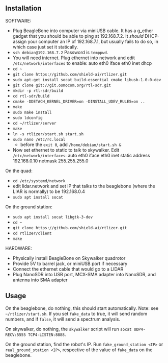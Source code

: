 Installation
------------

SOFTWARE:
- Plug BeagleBone into computer via miniUSB cable. It has a g_ether gadget that you should be able to ping at 192.168.7.2. It _should_ DHCP-assign your computer an IP of 192.168.7.1, but usually fails to do so, in which case just set it statically.
- `ssh debian@192.168.7.2` Password is `temppwd`.
- You will need internet. Plug ethernet into network and edit `/etc/network/interfaces` to enable:
    auto eth0
    iface eth0 inet dhcp
- `cd ~`
- `git clone https://github.com/shield-ai/rtlizer.git`
- `sudo apt-get install socat build-essential cmake libusb-1.0-0-dev`
- `git clone git://git.osmocom.org/rtl-sdr.git`
- `mkdir -p rtl-sdr/build`
- `cd rtl-sdr/build`
- `cmake -DDETACH_KERNEL_DRIVER=on -DINSTALL_UDEV_RULES=on ..`
- `make`
- `sudo make install`
- `sudo ldconfig`
- `cd ~/rtlizer/server`
- `make`
- `ln -s rtlizer/start.sh start.sh`
- `sudo nano /etc/rc.local`
  - before the `exit 0`, add `/home/debian/start.sh &`
- Now set ethernet to static to talk to skywalker. Edit `/etc/network/interfaces`:
    auto eth0
    iface eth0 inet static
        address 192.168.0.10
        netmask 255.255.255.0

On the quad:
- `cd /etc/systemd/network`
- edit lidar.network and set IP that talks to the beaglebone (where the LIAR is normally) to be 192.168.0.4
- `sudo apt install socat`

On the ground station:
- `sudo apt install socat libgtk-3-dev`
- `cd ~`
- `git clone https://github.com/shield-ai/rtlizer.git`
- `cd rtlizer/client`
- `make`

HARDWARE:
- Physically install BeagleBone on Skywalker quadrotor
- Provide 5V to barrel jack, or miniUSB port if necessary
- Connect the ethernet cable that would go to a LIDAR
- Plug NanoSDR into USB port, MCX-SMA adapter into NanoSDR, and antenna into SMA adapter

Usage
-----

On the beaglebone, do nothing, this should start automatically.
Note: see `~/rtlizer/start.sh`. If you set `fake_data` to true, it will
send random numbers, and if `false`, it will send a spectrum analysis.

On skywalker, do nothing, the `skywalker` script will run `socat UDP4-RECV:5555 TCP4-LISTEN:8888`.

On the ground station, find the robot's IP.
Run `fake_ground_station <IP>` or `real_ground_station <IP>`, respective of the value of `fake_data` on the beaglebone.
